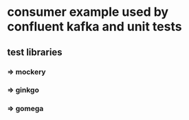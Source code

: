 #  consumer example used by confluent kafka and unit tests

## test libraries  
### => mockery
### => ginkgo
### => gomega

